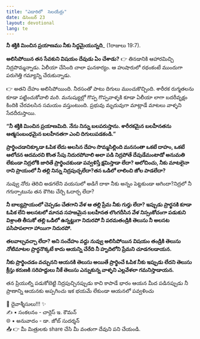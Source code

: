 ```yaml
---
title: "ఎడారిలో  సెలయేర్లు"
date: డిసెంబర్ 23
layout: devotional
lang: te
---
```


**నీ శక్తికి మించిన ప్రయాణము నీకు సిద్ధమైయున్నది**_ (1రాజులు 19:7). 

**అలిసిపోయిన తన సేవకుని విషయం దేవుడు ఏం చేశాడు?**
👉 తినడానికి ఆహారమిచ్చి నిద్రపొమ్మన్నాడు. ఏలీయా చేసింది చాలా ఘనకార్యం. ఆ హుషారులో రథంకంటే ముందుగా పరుగెత్తి గమ్యాన్ని చేరుకున్నాడు.

👉 అతని దేహం అలిసిపోయింది. నీరసంతో పాటు దిగులు ముంచుకొచ్చింది. శారీరక రుగ్మతలను కూడా పట్టించుకోవాలి మరి. మనుష్యుల్లో గొప్ప గొప్పవాళ్ళకి కూడా ఏలీయా లాగా బదరీవృక్షం కిందికి చేరవలసిన సమయం వస్తుంటుంది. ప్రభువు మృదువుగా మాట్లాడే మాటలు వాళ్ళని సేదదీరుస్తాయి. 

**“నీ శక్తికి మించిన ప్రయాణమిది. నేను నిన్ను బలపరుస్తాను. శారీరకమైన బలహీనతను ఆత్మసంబంధమైన బలహీనతగా ఎంచి దిగులుపడకండి.”**

**ప్రార్థించడానిక్కూడా ఓపిక లేదు అలసిన దేహం సొమ్మసిల్లింది మనసంతా ఒకటే దాహం, ఒకటే ఆలోచన ఆదమరచి కొంత సేపు నిదురపోవాలి అలా పడి నిద్రపోతే దేవుడేమంటాడో అనుమతి లేకుండా నిద్రలోకి జారితే ప్రార్థించకుండా పవ్వళిస్తే క్షమిస్తాడా లేదా? ఆలోచించు, నీకు మాటలైనా రాని ప్రాయంలో నీ తల్లి నిన్ను నిద్రపుచ్చలేదా?తన ఒడిలో లాలించి జోల పాడలేదా?**

నువ్వు నోరు తెరిచి అడగలేని వయసులో అడిగే దాకా నీకు అన్నం పెట్టకుండా ఆగిందా?నిద్రలో నీ గగుర్పాటును తన కౌగిట చేర్చి ఓదార్చ లేదా?

**నీ బాల్యప్రాయంలో చెప్పడం చేతగాని వేళ ఆ తల్లి ప్రేమ నీకు గుర్తు లేదా? ఇప్పుడు ప్రార్థనకి కూడా ఓపిక లేని అలసటలో మానవ సహజమైన బలహీనత లొంగదీసిన వేళ నిస్సంకోచంగా పడుకుని విశ్రాంతి తీసుకో తల్లి ఒడిలో ఉన్నట్టుగా నిదురపో నీ పరమతండ్రికి తెలుసు నీ అలసట పసిపాపలాగా హాయిగా నిదురపో.**

**తలవాల్చవచ్చా లేదా? అని సందేహం వద్దు నువ్వు అలిసిపోయిన విషయం తండ్రికి తెలుసు నోటిమాటల ప్రార్ధనొక్కటే కాదు ఆయన్ని చేరేది నీ హృదిలోని ప్రేమని చూడగలడాయన.**

**నీకు ప్రార్థించడం వచ్చునని ఆయనకి తెలుసు అయితే ప్రార్థించే ఓపిక నీకు ఇప్పుడు లేదని తెలుసు క్రీస్తు కరుణకి సరిహద్దులు నీకే తెలుసు ఎన్నుకున్న వాళ్ళని ఎల్లవేళలా గమనిస్తాడాయన.**

తన ప్రియుల్ని పడుకోబెట్టి నిద్రపుచ్చినప్పుడు కాచి కాపాడే భారం ఆయన మీద పడినప్పుడు నీ ప్రాణాన్ని ఆయనకు అప్పగించు ఇక భయమే లేకుండా ఆయనలో పవ్వళించు

<div class="blessing">🙏 <span class="bless-text">దైవాశ్శీసులు!!!</span> ✨</div>

<div class="credit">✍️ <span class="credit-text">▪ సంకలనం - చార్లెస్ ఇ. కౌమన్</span></div>
<div class="credit">🌐 <span class="credit-text">▪ అనువాదం - డా. జోబ్ సుదర్శన్</span></div>


<div class="share">📤 👉 <span class="share-text">మీ మిత్రులకు share చేసి మీ వంతుగా దేవుని పని చేయండి.</span></div>
